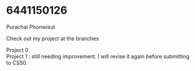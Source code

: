 # 6441150126
Purachai Phonwisut

Check out my project at the branches

Project 0\
Project 1 : still needing improvement. I will revise it again before submitting to CS50.
